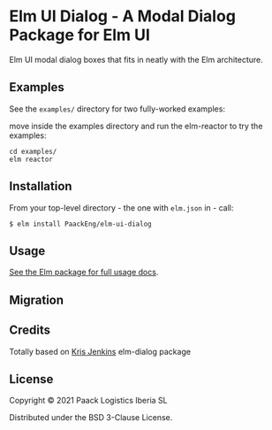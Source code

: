 # Elm UI Dialog - A Modal Dialog Package for Elm UI

Elm UI modal dialog boxes that fits in neatly with the Elm architecture.

## Examples

See the `examples/` directory for two fully-worked examples:

move inside the examples directory and run the elm-reactor to try the examples:

```
cd examples/
elm reactor
```

## Installation

From your top-level directory - the one with `elm.json` in - call:

```
$ elm install PaackEng/elm-ui-dialog
```

## Usage

[See the Elm package for full usage docs](http://package.elm-lang.org/packages/PaackEng/elm-ui-dialog/latest/Dialog).

## Migration

## Credits

Totally based on [Kris Jenkins](https://github.com/etaque) elm-dialog package

## License

Copyright © 2021 Paack Logistics Iberia SL

Distributed under the BSD 3-Clause License.

